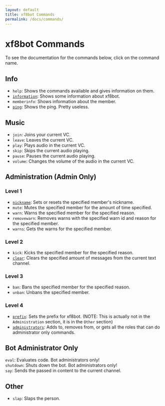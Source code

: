 ```yaml
---
layout: default
title: xf8bot Commands
permalink: /docs/commands/
---
```

# xf8bot Commands
To see the documentation for the commands below, click on the command name.
## Info
* `help`: Shows the commands available and gives information on them.  
* [`information`](https://xf8b.github.io/xf8bot/docs/commands/info/info/): Shows some information about xf8bot.  
* `memberinfo`: Shows information about the member.    
* [`ping`](https://xf8b.github.io/xf8bot/docs/commands/info/ping/): Shows the ping. Pretty useless.  
## Music
* `join`: Joins your current VC.  
* `leave`: Leaves the current VC.
* `play`: Plays audio in the current VC.
* `skip`: Skips the current audio playing.
* `pause`: Pauses the current audio playing.
* `volume`: Changes the volume of the audio in the current VC.  
## Administration (Admin Only)  
### Level 1
* [`nickname`](https://xf8b.github.io/xf8bot/docs/commands/administration/level_1/nickname/): Sets or resets the specified member's nickname.  
* `mute`: Mutes the specified member for the amount of time specified.  
* `warn`: Warns the specified member for the specified reason.  
* `removewarn`: Removes warns with the specified warn id and reason for the specified member.  
* `warns`: Gets the warns for the specified member.  
### Level 2
* `kick`: Kicks the specified member for the specified reason.  
* [`clear`](https://xf8b.github.io/xf8bot/docs/commands/administration/level_2/clear/): Clears the specified amount of messages from the current text channel.  
### Level 3
* `ban`: Bans the specified member for the specified reason.  
* `unban`: Unbans the specified member.  
### Level 4
* [`prefix`](https://xf8b.github.io/xf8bot/docs/commands/other/prefix/): Sets the prefix for xf8bot. (NOTE: This is actually not in the `Administration` section, it is in the `Other` section)  
* [`administrators`](https://xf8b.github.io/xf8bot/docs/commands/administration/level_4/administrators/): Adds to, removes from, or gets all the roles that can do administrator only commands.  
## Bot Administrator Only  
`eval`: Evaluates code. Bot administrators only!  
`shutdown`: Shuts down the bot. Bot administrators only!  
`say`: Sends the passed in content to the current channel.  
## Other
* `slap`: Slaps the person.

